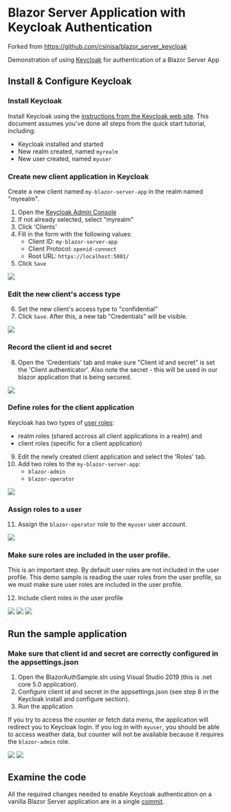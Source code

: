 # Blazor Server Application with Keycloak Authentication

Forked from https://github.com/csinisa/blazor_server_keycloak

Demonstration of using [Keycloak](https://www.keycloak.org/) for authentication of a Blazor Server App

## Install & Configure Keycloak

### Install Keycloak

Install Keycloak using the [instructions from the Keycloak web site](https://www.keycloak.org/getting-started/getting-started-zip). This document assumes you've done all steps from the quick start tutorial, including:

- Keycloak installed and started
- New realm created, named `myrealm`
- New user created, named `myuser`

### Create new client application in Keycloak

Create a new client named `my-blazor-server-app` in the realm named "myrealm".

1. Open the [Keycloak Admin Console](http://localhost:28080/auth/admin)
2. If not already selected, select "myrealm"
3. Click 'Clients'
4. Fill in the form with the following values:
    - Client ID: `my-blazor-server-app`
    - Client Protocol: `openid-connect`
    - Root URL: `https://localhost:5001/`
5. Click `Save`

![](doc/images/screenshot_01_client_add.png?raw=true)

### Edit the new client's access type

6. Set the new client's access type to "confidential"
7. Click `Save`. After this, a new tab "Credentials" will be visible.

![](doc/images/screenshot_02_client_set_access_type.png?raw=true)

### Record the client id and secret

8. Open the 'Credentials' tab and make sure "Client id and secret" is set the 'Client authenticator'. Also note the secret - this will be used in our blazor application that is being secured.

![](doc/images/screenshot_03_credentials.png?raw=true)

### Define roles for the client application

Keycloak has two types of [user roles](https://www.keycloak.org/docs/latest/server_admin/index.html#roles): 
- realm roles (shared accross all client applications in a realm) and 
- client roles (specific for a client application)

9. Edit the newly created client application and select the 'Roles' tab. 
10. Add two roles to the `my-blazor-server-app`:
    - `blazor-admin`
    - `blazor-operator`

![](doc/images/screenshot_04_client_roles.png?raw=true)

### Assign roles to a user

11. Assign the `blazor-operator` role to the `myuser` user account.

![](doc/images/screenshot_05_user_roles.png?raw=true)

### Make sure roles are included in the user profile.

This is an important step. By default user roles are not included in the user profile. 
This demo sample is reading the user roles from the user profile, so we must make sure user roles are included in the user profile.

12. Include client roles in the user profile

![](doc/images/screenshot_06_client_scopes_01.png?raw=true)
![](doc/images/screenshot_07_client_scopes_02.png?raw=true)
![](doc/images/screenshot_08_client_scopes_03.png?raw=true)

## Run the sample application

### Make sure that client id and secret are correctly configured in the appsettings.json

1. Open the BlazorAuthSample.sln using Visual Studio 2019 (this is .net core 5.0 application).
2. Configure client id and secret in the appsettings.json (see step 8 in the Keycloak install and configure section).
3. Run the application

If you try to access the counter or fetch data menu, the application will redirect you to Keycloak login. 
If you log in with `myuser`, you should be able to access weather data, but counter will not be available because it requires the `blazor-admin` role.

![](doc/images/screenshot_09_blazor_01.png?raw=true)
![](doc/images/screenshot_10_blazor_02.png?raw=true)

## Examine the code

All the required changes needed to enable Keycloak authentication on a vanilla Blazor Server application 
are in a single [commit](https://github.com/csinisa/blazor_server_keycloak/commit/4a20c0e7155feaf549d271e8ee56aaca9bf22bb9).
